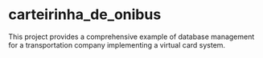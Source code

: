 # carteirinha_de_onibus
This project provides a comprehensive example of database management for a transportation company implementing a virtual card system.
